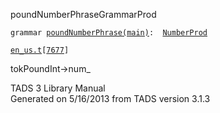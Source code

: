 ---
---
<span class="title">poundNumberPhrase</span><span class="type">GrammarProd</span>

`grammar `<span class="classExtLink">[`poundNumberPhrase(main)`](../object/poundNumberPhrase(main).html)</span>` :   `[`NumberProd`](../object/NumberProd.html)

[`en_us.t`](../file/en_us.t.html)`[`[`7677`](../source/en_us.t.html#7677)`]`

<div class="gramrule">

tokPoundInt-\>num\_

</div>

<div class="ftr">

TADS 3 Library Manual  
Generated on 5/16/2013 from TADS version 3.1.3

</div>
